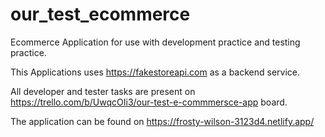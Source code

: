# our_test_ecommerce
Ecommerce Application for use with development practice and testing practice.

This Applications uses https://fakestoreapi.com  as a backend service.

All developer and tester tasks are present on https://trello.com/b/UwqcOIi3/our-test-e-commmersce-app board. 

The application can be found on https://frosty-wilson-3123d4.netlify.app/
